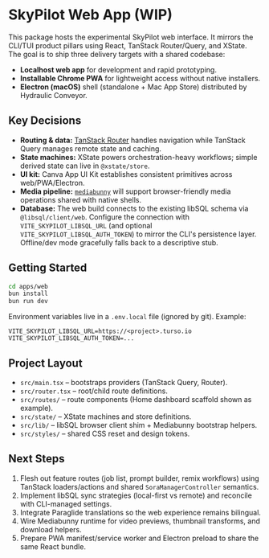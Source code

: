 # SkyPilot Web App (WIP)

This package hosts the experimental SkyPilot web interface. It mirrors the CLI/TUI product pillars using React, TanStack Router/Query, and XState. The goal is to ship three delivery targets with a shared codebase:

- **Localhost web app** for development and rapid prototyping.
- **Installable Chrome PWA** for lightweight access without native installers.
- **Electron (macOS)** shell (standalone + Mac App Store) distributed by Hydraulic Conveyor.

## Key Decisions

- **Routing & data:** [TanStack Router](https://tanstack.com/router/latest) handles navigation while TanStack Query manages remote state and caching.
- **State machines:** XState powers orchestration-heavy workflows; simple derived state can live in `@xstate/store`.
- **UI kit:** Canva App UI Kit establishes consistent primitives across web/PWA/Electron.
- **Media pipeline:** [`mediabunny`](https://www.npmjs.com/package/mediabunny) will support browser-friendly media operations shared with native shells.
- **Database:** The web build connects to the existing libSQL schema via `@libsql/client/web`. Configure the connection with `VITE_SKYPILOT_LIBSQL_URL` (and optional `VITE_SKYPILOT_LIBSQL_AUTH_TOKEN`) to mirror the CLI's persistence layer. Offline/dev mode gracefully falls back to a descriptive stub.

## Getting Started

```bash
cd apps/web
bun install
bun run dev
```

Environment variables live in a `.env.local` file (ignored by git). Example:

```
VITE_SKYPILOT_LIBSQL_URL=https://<project>.turso.io
VITE_SKYPILOT_LIBSQL_AUTH_TOKEN=...
```

## Project Layout

- `src/main.tsx` – bootstraps providers (TanStack Query, Router).
- `src/router.tsx` – root/child route definitions.
- `src/routes/` – route components (Home dashboard scaffold shown as example).
- `src/state/` – XState machines and store definitions.
- `src/lib/` – libSQL browser client shim + Mediabunny bootstrap helpers.
- `src/styles/` – shared CSS reset and design tokens.

## Next Steps

1. Flesh out feature routes (job list, prompt builder, remix workflows) using TanStack loaders/actions and shared `SoraManagerController` semantics.
2. Implement libSQL sync strategies (local-first vs remote) and reconcile with CLI-managed settings.
3. Integrate Paraglide translations so the web experience remains bilingual.
4. Wire Mediabunny runtime for video previews, thumbnail transforms, and download helpers.
5. Prepare PWA manifest/service worker and Electron preload to share the same React bundle.
